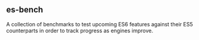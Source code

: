 ## es-bench

A collection of benchmarks to test upcoming ES6 features against their ES5
counterparts in order to track progress as engines improve.
